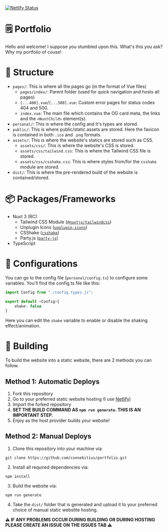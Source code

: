 [![Netlify Status](https://api.netlify.com/api/v1/badges/f6c1e16b-e984-4a93-aa4d-161eb078b8ea/deploy-status)](https://app.netlify.com/sites/lively-kataifi-2bc73a/deploys)
# 🗒️ Portfolio
Hello and welcome! I suppose you stumbled upon this. What's this you ask? Why my portfolio of couse!

# 📁 Structure
- `pages/`: This is where all the pages go (in the format of Vue files)
  - `pages/index/`: Parent folder (used for quick navigation and hosts all pages)
  - `[...400].vue`/`[...500].vue`: Custom error pages for status codes 404 and 500.
  - `index.vue`: The main file which contains the OG card meta, the links and the `<NuxtChild>` element(s).
- `personal/`: This is where the config and it's types are stored.
- `public/`: This is where public/static assets are stored. Here the favicon is contained in both `.ico` and `.png` formats.
- `assets/`: This is where the website's statics are stored such as CSS.
  - `assets/css/`: This is where the website's CSS is stored.
  - `assets/css/tailwind.css`: This is where the Tailwind CSS file is stored.
  - `assets/css/csshake.css`: This is where styles from/for the `csshake` module are stored.
- `dist/`: This is where the pre-rendered build of the website is contained/stored.

# 📦 Packages/Frameworks
- Nuxt 3 (RC)
  - Tailwind CSS Module ([`@nuxtjs/tailwindcss`](https://www.npmjs.com/package/@nuxtjs/tailwindcss))
  - Unplugin Icons ([`unplugin-icons`](https://www.npmjs.com/package/unplugin-icons))
  - CSShake ([`csshake`](https://www.npmjs.com/package/csshake))
  - Party.js ([`party-js`](https://www.npmjs.com/package/party-js))
- TypeScript

# 🔧 Configurations
You can go to the config file (`personal/config.ts`) to configure some variables.
You'll find the config.ts file like this:
```ts
import Config from "./config.types.js";

export default <Config>{
    shake: false
}
```
Here you can edit the `shake` variable to enable or disable the shaking effect/animation.

# 🚧 Building
To build the website into a static website, there are 2 methods you can follow.
## Method 1: Automatic Deploys
1. Fork this repository
2. Go to your preferred static website hosting (I use [Netlify](https://www.netlify.com/))
3. Import the forked repository
4. **SET THE BUILD COMMAND AS `npm run generate`. THIS IS AN IMPORTANT STEP.**
5. Enjoy as the host provider builds your website!

## Method 2: Manual Deploys
1. Clone this repository into your machine via:
```fix
git clone https://github.com/connekitius/portfolio.git
```
2. Install all required dependencies via:
```fix
npm install
```
3. Build the website via:
```fix
npm run generate
```
4. Take the `dist/` folder that is generated and upload it to your preferred choice of manual static webstite hosting.

**⚠ IF ANY PROBLEMS OCCUR DURING BUILDING OR DURING HOSTING PLEASE CREATE AN ISSUE ON THE ISSUES TAB ⚠**